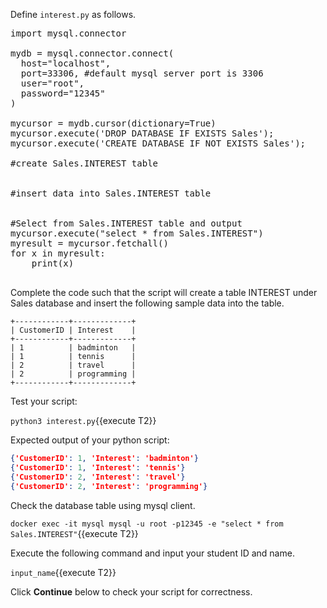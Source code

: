 
Define `interest.py` as follows.

<pre class="file" data-filename="interest.py" data-target="replace">
import mysql.connector

mydb = mysql.connector.connect(
  host="localhost", 
  port=33306, #default mysql server port is 3306
  user="root",
  password="12345"
)

mycursor = mydb.cursor(dictionary=True)
mycursor.execute('DROP DATABASE IF EXISTS Sales');
mycursor.execute('CREATE DATABASE IF NOT EXISTS Sales');

#create Sales.INTEREST table


#insert data into Sales.INTEREST table


#Select from Sales.INTEREST table and output
mycursor.execute("select * from Sales.INTEREST")
myresult = mycursor.fetchall()
for x in myresult:
    print(x)
  
</pre>

Complete the code such that the script will create a table INTEREST under Sales database and insert the following sample data into the table. 

```
+------------+-------------+
| CustomerID | Interest    |
+------------+-------------+
| 1          | badminton   |
| 1          | tennis      |
| 2          | travel      |
| 2          | programming |
+------------+-------------+
```

Test your script:

`python3 interest.py`{{execute T2}}

Expected output of your python script:
```json
{'CustomerID': 1, 'Interest': 'badminton'}
{'CustomerID': 1, 'Interest': 'tennis'}
{'CustomerID': 2, 'Interest': 'travel'}
{'CustomerID': 2, 'Interest': 'programming'}

```

Check the database table using mysql client.

`docker exec -it mysql mysql -u root -p12345 -e "select * from Sales.INTEREST"`{{execute T2}}


Execute the following command and input your student ID and name.

`input_name`{{execute T2}}

Click **Continue** below to check your script for correctness.



